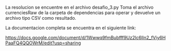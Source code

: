 La resolucion se encuentre en el archivo desafio_3.py
Toma el archivo currenciesRaw de la carpeta de dependencias para operar
y devuelve un archivo tipo CSV como resultado.


La documentacion completa se encuentra en el siguiente link:

https://docs.google.com/document/d/1Wwwq9fmBubfff9Uz2lc6Iln2_fViy6HPaaFQ4QQOWrM/edit?usp=sharing